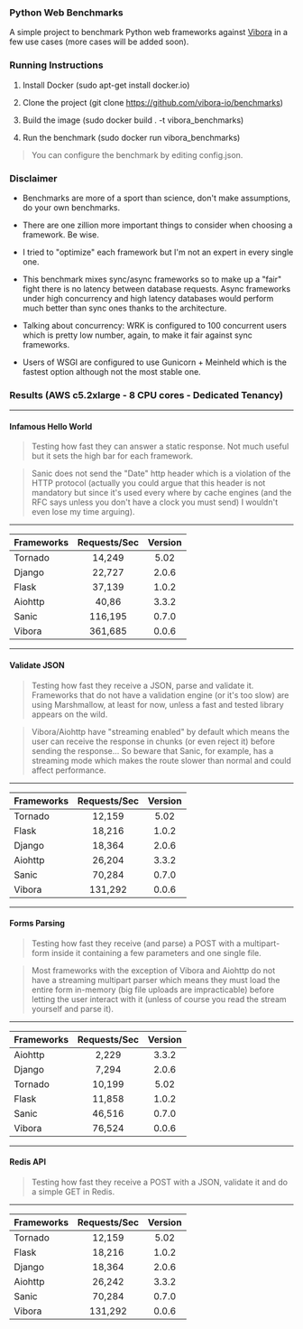 ### Python Web Benchmarks

A simple project to benchmark Python web frameworks against [Vibora](http://vibora.io) in
a few use cases (more cases will be added soon).

### Running Instructions

1. Install Docker (sudo apt-get install docker.io)

2. Clone the project (git clone https://github.com/vibora-io/benchmarks)

3. Build the image (sudo docker build . -t vibora_benchmarks)

4. Run the benchmark (sudo docker run vibora_benchmarks)

> You can configure the benchmark by editing config.json.

### Disclaimer

- Benchmarks are more of a sport than science, don't make assumptions, do your own benchmarks.

- There are one zillion more important things to consider when choosing
a framework. Be wise.

- I tried to "optimize" each framework but I'm not
an expert in every single one.

- This benchmark mixes sync/async frameworks so to make up a "fair" fight
there is no latency between database requests. Async frameworks under
high concurrency and high latency databases would
perform much better than sync ones thanks to the architecture.

- Talking about concurrency: WRK is configured to 100 concurrent
users which is pretty low number, again, to make it fair against
sync frameworks.

- Users of WSGI are configured to use Gunicorn + Meinheld which
is the fastest option although not the most stable one.

### Results (AWS c5.2xlarge - 8 CPU cores - Dedicated Tenancy)

-------------
#### Infamous Hello World
> Testing how fast they can answer a static response. Not much useful but it sets the high bar for each framework.

> Sanic does not send the "Date" http header which is a violation of the HTTP protocol (actually you could argue that this header is not mandatory but since it's used every where by cache engines (and the RFC says unless you don't have a clock you must send) I wouldn't even lose my time arguing).
-------------

| Frameworks    | Requests/Sec  | Version |
| ------------- |:-------------:|:-------:|
| Tornado       | 14,249         | 5.02    |
| Django        | 22,727         | 2.0.6   |
| Flask         | 37,139         | 1.0.2   |
| Aiohttp       | 40,86          | 3.3.2   |
| Sanic         | 116,195        | 0.7.0   |
| Vibora        | 361,685        | 0.0.6   |

-------------
#### Validate JSON
> Testing how fast they receive a JSON, parse and validate it. Frameworks that do not have a validation engine (or it's too slow) are using Marshmallow, at least for now, unless a fast and tested library appears on the wild.

> Vibora/Aiohttp have "streaming enabled" by default which means the user can receive the response in chunks (or even reject it) before sending the response... So beware that Sanic, for example, has a streaming mode which makes the route slower than normal and could affect performance.
-------------

| Frameworks    | Requests/Sec  | Version |
| ------------- |:-------------:|:-------:|
| Tornado       | 12,159         | 5.02    |
| Flask         | 18,216         | 1.0.2   |
| Django        | 18,364         | 2.0.6   |
| Aiohttp       | 26,204         | 3.3.2   |
| Sanic         | 70,284         | 0.7.0   |
| Vibora        | 131,292        | 0.0.6   |


-------------
#### Forms Parsing
> Testing how fast they receive (and parse) a POST with a multipart-form inside it containing a few parameters and one single file.

> Most frameworks with the exception of Vibora and Aiohttp do not have a streaming multipart parser which means they must load the entire form in-memory (big file uploads are impracticable) before letting the user interact with it (unless of course you read the stream yourself and parse it).
-------------

| Frameworks    | Requests/Sec  | Version |
| ------------- |:-------------:|:-------:|
| Aiohttp       | 2,229         | 3.3.2   |
| Django        | 7,294         | 2.0.6   |
| Tornado       | 10,199        | 5.02    |
| Flask         | 11,858        | 1.0.2   |
| Sanic         | 46,516        | 0.7.0   |
| Vibora        | 76,524        | 0.0.6   |

-------------
#### Redis API
> Testing how fast they receive a POST with a JSON, validate it and do a simple GET in Redis.
-------------

| Frameworks    | Requests/Sec  | Version |
| ------------- |:-------------:|:-------:|
| Tornado       | 12,159        | 5.02    |
| Flask         | 18,216        | 1.0.2   |
| Django        | 18,364        | 2.0.6   |
| Aiohttp       | 26,242        | 3.3.2   |
| Sanic         | 70,284        | 0.7.0   |
| Vibora        | 131,292       | 0.0.6   |

